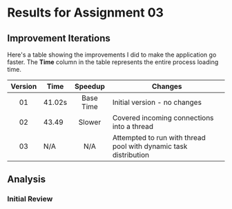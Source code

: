 # Results for Assignment 03

## Improvement Iterations

Here's a table showing the improvements I did to make the application go faster.  The **Time** column in the table represents the entire process loading time.

| Version | Time | Speedup | Changes |
| :-----: | ---- | :-----: | ------- |
| 01 | 41.02s | Base Time | Initial version - no changes |
| 02 | 43.49 | Slower | Covered incoming connections into a thread |
| 03 | N/A | N/A | Attempted to run with thread pool with dynamic task distribution

## Analysis

### Initial Review



